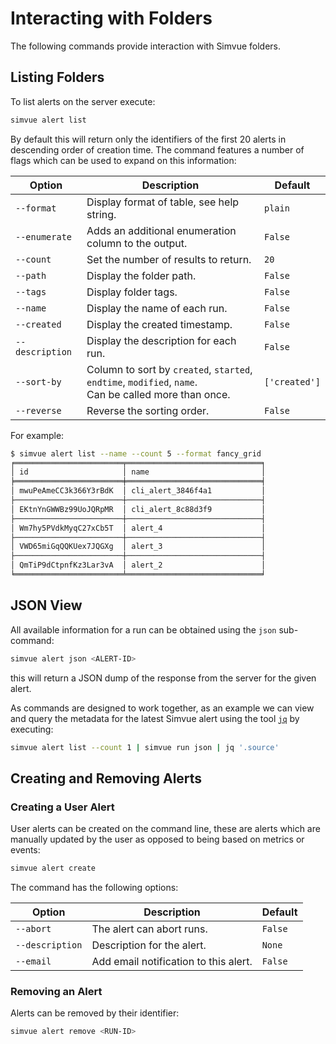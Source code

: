 # Interacting with Folders
The following commands provide interaction with Simvue folders.

## Listing Folders

To list alerts on the server execute:

```sh
simvue alert list
```

By default this will return only the identifiers of the first 20 alerts in descending order of creation time. The command
features a number of flags which can be used to expand on this information:

|**Option**    |**Description**|**Default**|
|------|-----------|-------|
|`--format`|Display format of table, see help string.|`plain`|
|`--enumerate`|Adds an additional enumeration column to the output.|`False`|
|`--count`|Set the number of results to return.|`20`|
|`--path`|Display the folder path.|`False`|
|`--tags`|Display folder tags.|`False`|
|`--name`|Display the name of each run.|`False`|
|`--created`|Display the created timestamp.|`False`|
|`--description`|Display the description for each run.|`False`|
|`--sort-by`|Column to sort by `created`, `started`, `endtime`, `modified`, `name`.<br>Can be called more than once.|`['created']`|
|`--reverse`|Reverse the sorting order.|`False`|

For example:

```sh
$ simvue alert list --name --count 5 --format fancy_grid
╒════════════════════════╤══════════════════════════════╕
│ id                     │ name                         │
╞════════════════════════╪══════════════════════════════╡
│ mwuPeAmeCC3k366Y3rBdK  │ cli_alert_3846f4a1           │
├────────────────────────┼──────────────────────────────┤
│ EKtnYnGWWBz99UoJQRpMR  │ cli_alert_8c88d3f9           │
├────────────────────────┼──────────────────────────────┤
│ Wm7hy5PVdkMyqC27xCb5T  │ alert_4                      │
├────────────────────────┼──────────────────────────────┤
│ VWD65miGqQQKUex7JQGXg  │ alert_3                      │
├────────────────────────┼──────────────────────────────┤
│ QmTiP9dCtpnfKz3Lar3vA  │ alert_2                      │
╘════════════════════════╧══════════════════════════════╛
```

## JSON View
All available information for a run can be obtained using the `json` sub-command:

```sh
simvue alert json <ALERT-ID>
```

this will return a JSON dump of the response from the server for the given alert. 

As commands are designed to work together, as an example we can view and query the metadata for the latest Simvue alert using the tool [`jq`](https://jqlang.org/download/) by executing:

```sh
simvue alert list --count 1 | simvue run json | jq '.source'
```

## Creating and Removing Alerts


### Creating a User Alert

User alerts can be created on the command line, these are alerts which are manually updated by the user as opposed to being based on metrics or events:

```sh
simvue alert create
```

The command has the following options:

|**Option**|**Description**|**Default**|
|------|-----------|-------|
|`--abort`|The alert can abort runs.|`False`|
|`--description`|Description for the alert.|`None`|
|`--email`|Add email notification to this alert.|`False`|

### Removing an Alert

Alerts can be removed by their identifier:

```sh
simvue alert remove <RUN-ID>
```
